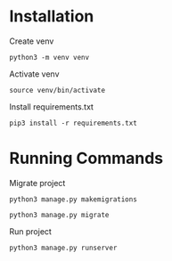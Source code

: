 # Installation 
Create venv 
```angular2html
python3 -m venv venv
```
Activate venv
```angular2html
source venv/bin/activate
```
Install requirements.txt
```angular2html
pip3 install -r requirements.txt
```
# Running Commands
Migrate project 
```angular2html
python3 manage.py makemigrations
```
```angular2html
python3 manage.py migrate
```
Run project
```angular2svg
python3 manage.py runserver
```